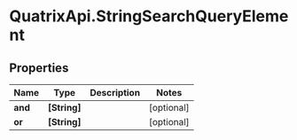 # QuatrixApi.StringSearchQueryElement

## Properties
Name | Type | Description | Notes
------------ | ------------- | ------------- | -------------
**and** | **[String]** |  | [optional] 
**or** | **[String]** |  | [optional] 


